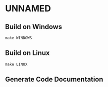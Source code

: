 # UNNAMED

## Build on Windows
  ```make WINDOWS```
## Build on Linux
  ```make LINUX```
## Generate Code Documentation
  ```make DOXYGEN
